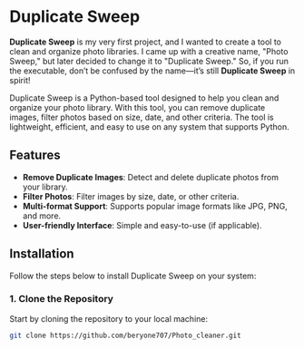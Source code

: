 # Duplicate Sweep

**Duplicate Sweep** is my very first project, and I wanted to create a tool to clean and organize photo libraries. I came up with a creative name, "Photo Sweep," but later decided to change it to "Duplicate Sweep." So, if you run the executable, don’t be confused by the name—it’s still **Duplicate Sweep** in spirit!

Duplicate Sweep is a Python-based tool designed to help you clean and organize your photo library. With this tool, you can remove duplicate images, filter photos based on size, date, and other criteria. The tool is lightweight, efficient, and easy to use on any system that supports Python.

## Features

- **Remove Duplicate Images**: Detect and delete duplicate photos from your library.
- **Filter Photos**: Filter images by size, date, or other criteria.
- **Multi-format Support**: Supports popular image formats like JPG, PNG, and more.
- **User-friendly Interface**: Simple and easy-to-use (if applicable).

## Installation

Follow the steps below to install Duplicate Sweep on your system:

### 1. Clone the Repository

Start by cloning the repository to your local machine:

```bash
git clone https://github.com/beryone707/Photo_cleaner.git

